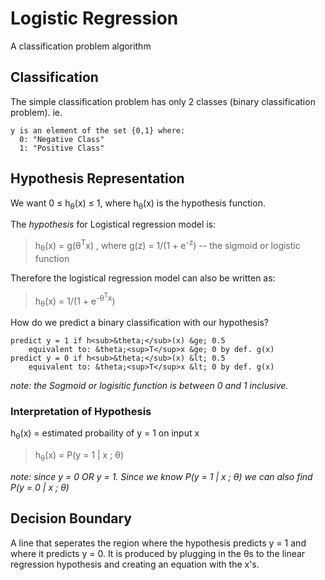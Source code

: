 # Logistic Regression
A classification problem algorithm

## Classification
The simple classification problem has only 2 classes (binary classification problem). ie.
```
y is an element of the set {0,1} where: 
  0: "Negative Class"
  1: "Positive Class"
```

## Hypothesis Representation
We want 0 &le; h<sub>&theta;</sub>(x) &le; 1, where h<sub>&theta;</sub>(x) is the hypothesis function.

The *hypothesis* for Logistical regression model is:
> h<sub>&theta;</sub>(x) = g(&theta;<sup>T</sup>x)
, where g(z) = 1/(1 + e<sup>-z</sup>) -- the sigmoid or logistic function

Therefore the logistical regression model can also be written as:
> h<sub>&theta;</sub>(x) = 1/(1 + e<sup>-&theta;<sup>T</sup>x</sup>)

How do we predict a binary classification with our hypothesis?

```
predict y = 1 if h<sub>&theta;</sub>(x) &ge; 0.5
    equivalent to: &theta;<sup>T</sup>x &ge; 0 by def. g(x)
predict y = 0 if h<sub>&theta;</sub>(x) &lt; 0.5
    equivalent to: &theta;<sup>T</sup>x &lt; 0 by def. g(x)
```

*note: the Sogmoid or logisitic function is between 0 and 1 inclusive.*

### Interpretation of Hypothesis
h<sub>&theta;</sub>(x) = estimated probaility of y = 1 on input x
> h<sub>&theta;</sub>(x) = P(y = 1 | x ; &theta;)

*note: since y = 0 OR y = 1. Since we know P(y = 1 | x ; &theta;) we can also find P(y = 0 | x ; &theta;)*

## Decision Boundary
A line that seperates the region where the hypothesis predicts y = 1 and where it predicts y = 0. It is produced by plugging in the &theta;s to the linear regression hypothesis and creating an equation with the x's.
